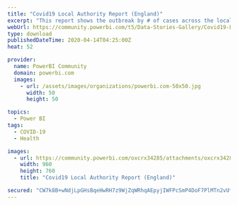 ```yaml
---
title: "Covid19 Local Authority Report (England)"
excerpt: "This report shows the outbreak by # of cases across the local authority areas in England. It compares the population in each local authority with the"
webUrl: https://community.powerbi.com/t5/Data-Stories-Gallery/Covid19-Local-Authority-Report-England/m-p/1024701
type: download
publishedDateTime: 2020-04-14T04:25:00Z
heat: 52

provider:
  name: PowerBI Community
  domain: powerbi.com
  images:
    - url: /assets/images/organizations/powerbi.com-50x50.jpg
      width: 50
      height: 50

topics:
  - Power BI
tags:
  - COVID-19
  - Health

images:
  - url: https://community.powerbi.com/oxcrx34285/attachments/oxcrx34285/DataStoriesGallery/3759/1/covid19.jpg
    width: 960
    height: 760
    title: "Covid19 Local Authority Report (England)"

secured: "CW7k8B+wNdjLpGHsBqeHwRH7z9WjZqWRhqAEpyjIWFPcSmP4DoF7PlMTn2vUfSz84KgRe8LuKztWCOJvFvpyAlIThU4jhWq26ZEWkcu7lQzbiR61isGc59LKE0rbTQu4q3pf+XlJXddIattw4TENHYgIk6aGTUhjFCez3OBMwa2SfUvxpOTn0RivXaR8MxC5rVcPr4e68/jBO+JG2zaTduCcKdPMExeal0XSEVmBDeaar7Xopp9B2vtUF7AwUeoIDUJrHP/24w4AVjNs6h8FZ1u3fO25ZTII21vmeHuAm1TfgsbY/Bjxu7eAh5k+O+PjwrOEoXGuuPmhpzHyjM5CyFHDCW30qQGtY4dayQG6Vs9hcYW4WxeSQTthPegEp3nK;qopisdtzHCdjq8QcJjdTrw=="
---
```


